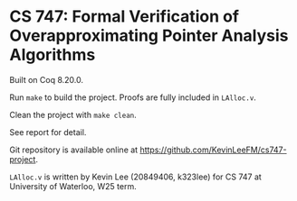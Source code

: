 # CS 747: Formal Verification of Overapproximating Pointer Analysis Algorithms

Built on Coq 8.20.0.

Run `make` to build the project. Proofs are fully included in `LAlloc.v`.

Clean the project with `make clean`.

See report for detail.

Git repository is available online at https://github.com/KevinLeeFM/cs747-project.

`LAlloc.v` is written by Kevin Lee (20849406, k323lee) for CS 747 at University of Waterloo, W25 term.